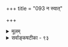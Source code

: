 +++
title = "093 न स्यात्"

+++
<details><summary>मूलम्</summary>

न स्यात् पुंसः प्रवृत्त्यै विदितमपि गिरा स्वेष्टहेतुत्वमात्रं दुस्साधादावयोगादथ सहकुरुते साध्यतैकार्थयोगः ।  
इत्थं शक्तिर्द्वये स्याद्गरिमहतमिदं किञ्चिदत्रार्थतश्चेदिष्टोपायत्वमर्थादुचितमिह ततः खण्डिता मण्डनोक्तिः ॥ ९३ ॥
</details>

<details><summary>सर्वाङ्कषटीका - ९३</summary>

विधिविवेककारस्य मण्डनस्य मतं विमृशति - न स्यादित्यादि । **गिरा** = लिङा **विदितमपि** = ज्ञातमपि **स्वेष्टहेतुत्वमात्रम्** =मण्डनसंमतं स्वेष्टसाधनत्वमात्रम् **पुंसः** = पुरुषस्य प्रवृत्त्यै न **स्यात्** = प्रेरणाय पर्याप्तं न भवेत् । कुतः ? **दुस्साधादौ** = कृत्यसाध्यत्वनिश्चये सति चन्द्रानयनादौ **अयोगात्** = पुरुषप्रवृत्तेरसंभवात् । अतः कृतिसाध्यत्वज्ञानमप्यावश्यकम् । आदिना बलवदनिष्टाननुबन्धित्वज्ञानग्रहणम् । **अथ** = अथवा तावता इष्टसाधनत्वज्ञानं सर्वथानपेक्षितमित्यपि न, किन्तु **साध्यतैकार्थयोगः** = **साध्यतया** = कृति- साध्यतया सह एकस्मिन्नर्थे इष्टसाधनत्वसंबन्धः **सहकुरुते** = सहायको भवति । अस्तु तर्हि द्वयमप्यर्थ इति चेत्, तदपि नेत्याह – **इत्थम्** = इष्टसाधनत्वकृतिसाध्यत्वयोरावश्यकत्वेऽपि **द्वये** = उभयस्मिन्नपि शक्तिः स्यात् । परं तु इदम् **गरिमहतम्** = गौरवग्रस्तम् । यावान् कनिष्ठः भारः शब्दस्योपरि आधातुं योग्यः, तावत्येव शब्दस्य शक्तिर्वाच्या । अन्यथा अरोगतादेरपि प्रयत्नं प्रत्यावश्यकतया आरोग्यमपि लिडर्थः स्यात् । कृतिसाध्यत्वे तदन्तर्भवेचेत्, इष्टसाधनत्वमपि तत्रैवान्तर्भवेत् । अनयोर्मध्ये **किञ्चित्** =अन्यतरत् अर्थतः वक्तुं शक्यश्चेत्, अनयोर्मध्ये **इष्टोपायत्वम्** = इष्टसाधनत्वमेव अर्थात् सिद्ध्यतीत्येवोचितम् । कार्यं प्रति कृतेरेवाव्यवहितपूर्ववृत्तित्वात् इष्टसाधनत्वस्यापि आर्थिकत्वात् कृतिसाध्यत्वमात्रं लिडर्थो युक्तः, न मुख्योऽर्थः अतः **इह** = एवं लिडर्थविषये ततः उक्तहेतोः **मण्डनोक्तिः** = मण्डनमिश्रवचनमपि **खण्डिता** = निरस्ता । अतः 'अनन्यलभ्यः शब्दार्थः' इति न्यायेन कृतिसाध्यत्वमात्रं लिडर्थः । एवं बलवदनिष्टाननु- बन्धित्वस्यापीष्टसाधनत्वनिश्चयाङ्गत्वादतिव्यवहितत्वेन न लिडर्थान्तर्भाव इत्याशयः ॥ ९३ ॥
</details>
